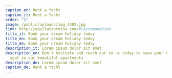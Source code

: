 ```yaml
---
caption_en: Rent a Yacht
caption_it: Rent a Yacht
order: "1"
image: /public/uploads/img_4482.jpg
link: http://aquilataormina.com/#/accomodation
title_it: Book your dream holiday today
title_en: Book your dream holiday today
title_de: Book your dream holiday today
description_it: Lorem ipsum dolor sit amet
description_en: Don't hesitate and reach out to us today to save your holiday
  spot in our beautiful apartments
description_de: Lorem ipsum dolor sit amet
caption_de: Rent a Yacht
---
```

